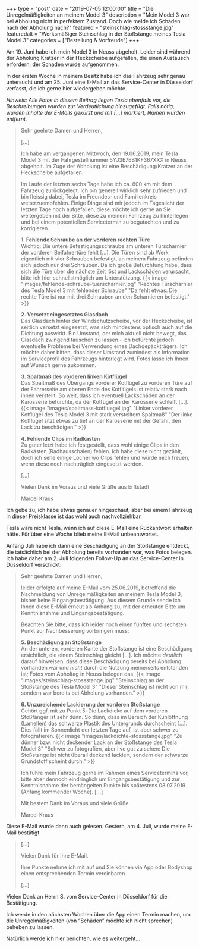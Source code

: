 +++
type = "post"
date = "2019-07-05 12:00:00"
title = "Die Unregelmäßigkeiten an meinem Model 3"
description = "Mein Model 3 war bei Abholung nicht in perfektem Zustand. Doch wie melde ich Schäden nach der Abholung nach?"
featured = "steinschlag-stossstange.jpg"
featuredalt = "Werksmäßiger Steinschlag in der Stoßstange meines Tesla Model 3"
categories = ["Bestellung & Vorfreude"]
+++

Am 19. Juni habe ich mein Model 3 in Neuss abgeholt. Leider sind während der Abholung Kratzer in der Heckscheibe aufgefallen, die einen Austausch erfordern; der Schaden wurde aufgenommen.

In der ersten Woche in meinem Besitz habe ich das Fahrzeug sehr genau untersucht und am 25. Juni eine E-Mail an das Service-Center in Düsseldorf verfasst, die ich gerne hier wiedergeben möchte.

*Hinweis: Alle Fotos in diesem Beitrag liegen Tesla ebenfalls vor, die Beschreibungen wurden zur Verdeutlichung hinzugefügt. Falls nötig, wurden Inhalte der E-Mails gekürzt und mit […] markiert, Namen wurden entfernt.*

> Sehr geehrte Damen und Herren,
>
> […]
>
> Ich habe am vergangenen Mittwoch, den 19.06.2019, mein Tesla Model 3 mit der Fahrgestellnummer 5YJ3E7EB1KF367XXX in Neuss abgeholt. Im Zuge der Abholung ist eine Beschädigung/Kratzer an der Heckscheibe aufgefallen.
>
> Im Laufe der letzten sechs Tage habe ich ca. 600 km mit dem Fahrzeug zurückgelegt. Ich bin generell wirklich sehr zufrieden und bin fleissig dabei, Tesla im Freundes- und Familienkreis weiterzuempfehlen. Einige Dinge sind mir jedoch im Tageslicht der letzten Tage noch aufgefallen, diese möchte ich gerne an Sie weitergeben mit der Bitte, diese zu meinem Fahrzeug zu hinterlegen und bei einem potentiellen Servicetermin zu begutachten und zu korrigieren.
>
> **1. Fehlende Schraube an der vorderen rechten Türe**  
> Wichtig: Die untere Befestigungsschraube am unteren Türscharnier der vorderen Beifahrertüre fehlt […]. Die Türen sind ab Werk eigentlich mit vier Schrauben befestigt, an meinem Fahrzeug befinden sich jedoch nur drei Schrauben. Da ich große Befürchtung habe, dass sich die Türe über die nächste Zeit löst und Lackschäden verursacht, bitte ich hier schnellstmöglich um Unterstützung.
> {{< image "images/fehlende-schraube-tuerscharnier.jpg" "Rechtes Türscharnier des Tesla Model 3 mit fehlender Schraube" "Da fehlt etwas: Die rechte Türe ist nur mit drei Schrauben an den Scharnieren befestigt." >}}
>
> **2. Versetzt eingesetztes Glasdach**  
Das Glasdach hinter der Windschutzscheibe, vor der Heckscheibe, ist seitlich versetzt eingesetzt, was sich mindestens optisch auch auf die Dichtung auswirkt. Ein Umstand, der mich aktuell nicht bewegt, das Glasdach zwingend tauschen zu lassen - ich befürchte jedoch eventuelle Probleme bei Verwendung eines Dachgepäckträgers. Ich möchte daher bitten, dass dieser Umstand zumindest als Information im Serviceprofil des Fahrzeugs hinterlegt wird. Fotos lasse ich Ihnen auf Wunsch gerne zukommen.
>
> **3. Spaltmaß des vorderen linken Kotflügel**  
Das Spaltmaß des Übergangs vorderer Kotflügel zu vorderen Türe auf der Fahrerseite am oberen Ende des Kotflügels ist relativ stark nach innen verstellt. So weit, dass ich eventuell Lackschäden an der Karosserie befürchte, da der Kotfügel an der Karosserie schleift […].
> {{< image "images/spaltmass-kotfluegel.jpg" "Linker vorderer Kotflügel des Tesla Model 3 mit stark verstelltem Spaltmaß" "Der linke Kotflügel sitzt etwas zu tief an der Karosserie mit der Gefahr, den Lack zu beschädigen." >}}
>
> **4. Fehlende Clips im Radkasten**  
Zu guter letzt habe ich festgestellt, dass wohl einige Clips in den Radkästen (Radhausschalen) fehlen. Ich habe diese nicht gezählt, doch ich sehe einige Löcher wo Clips fehlen und würde mich freuen, wenn diese noch nachträglich eingesetzt werden.
>
> […]
>
> Vielen Dank im Voraus und viele Grüße aus Erftstadt
>
> Marcel Kraus

Ich gebe zu, ich habe etwas genauer hingeschaut, aber bei einem Fahrzeug in dieser Preisklasse ist das wohl auch nachvollziehbar.

Tesla wäre nicht Tesla, wenn ich auf diese E-Mail eine Rückantwort erhalten hätte. Für über eine Woche blieb meine E-Mail unbeantwortet.

Anfang Juli habe ich dann eine Beschädigung an der Stoßstange entdeckt, die tatsächlich bei der Abholung bereits vorhanden war, was Fotos belegen. Ich habe daher am 2. Juli folgenden Follow-Up an das Service-Center in Düsseldorf verschickt:

> Sehr geehrte Damen und Herren,
>
> leider erfolgte auf meine E-Mail vom 25.06.2019, betreffend die Nachmeldung von Unregelmäßigkeiten an meinem Tesla Model 3, bisher keine Eingangsbestätigung. Aus diesem Grunde sende ich Ihnen diese E-Mail erneut als Anhang zu, mit der erneuten Bitte um Kenntnisnahme und Eingangsbestätigung.
>
> Beachten Sie bitte, dass ich leider noch einen fünften und sechsten Punkt zur Nachbesserung vorbringen muss:
>
> **5. Beschädigung an Stoßstange**  
> An der unteren, vorderen Kante der Stoßstange ist eine Beschädigung ersichtlich, die einem Steinschlag gleicht […]. Ich möchte *deutlich* darauf hinweisen, dass diese Beschädigung bereits bei Abholung vorhanden war und *nicht* durch die Nutzung meinerseits entstanden ist; Fotos vom Abholtag in Neuss belegen das.
> {{< image "images/steinschlag-stossstange.jpg" "Steinschlag an der Stoßstange des Tesla Model 3" "Dieser Steinschlag ist nicht von mir, sondern war bereits bei Abholung vorhanden." >}}
>
> **6. Unzureichende Lackierung der vorderen Stoßstange**  
Gehört ggf. mit zu Punkt 5: Die Lackdicke auf dem vorderen Stoßfänger ist sehr dünn. So dünn, dass im Bereich der Kühlöffnung (Lamellen) das schwarze Plastik des Untergrunds durchscheint […]. Dies fällt im Sonnenlicht der letzten Tage auf, ist aber schwer zu fotografieren.
> {{< image "images/lackdichte-stossstange.jpg" "Zu dünner bzw. nicht deckender Lack an der Stoßstange des Tesla Model 3" "Schwer zu fotografien, aber live gut zu sehen: Die Stoßstange ist nicht überall deckend lackiert, sondern der schwarze Grundstoff scheint durch." >}}
>
> Ich führe mein Fahrzeug gerne im Rahmen eines Servicetermins vor, bitte aber dennoch eindringlich um Eingangsbestätigung und zur Kenntnisnahme der bemängelten Punkte bis spätestens 08.07.2019 (Anfang kommender Woche). […]
>
> Mit bestem Dank im Voraus und viele Grüße
>
> Marcel Kraus

Diese E-Mail wurde dann auch gelesen. Gestern, am 4. Juli, wurde meine E-Mail bestätigt.

> […]
>
> Vielen Dank für Ihre E-Mail.
>
> Ihre Punkte nehme ich mit auf und Sie können via App oder Bodyshop einen entsprechenden Termin vereinbaren.
>
> […]

Vielen Dank an Herrn S. vom Service-Center in Düsseldorf für die Bestätigung.

Ich werde in den nächsten Wochen über die App einen Termin machen, um die Unregelmäßigkeiten (von “Schäden” möchte ich nicht sprechen) beheben zu lassen. 

Natürlich werde ich hier berichten, wie es weitergeht…
